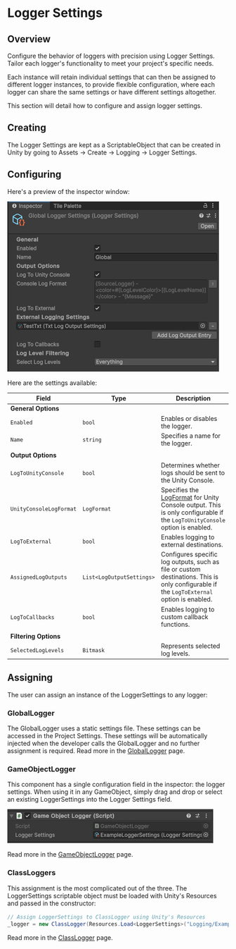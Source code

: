 # Logger Settings

## Overview

Configure the behavior of loggers with precision using Logger Settings. Tailor each logger's functionality to meet your project's specific needs. 

Each instance will retain individual settings that can then be assigned to different logger instances, to provide flexible configuration, where each logger can share the same settings or have different settings altogether.

This section will detail how to configure and assign logger settings.

## Creating

The Logger Settings are kept as a ScriptableObject that can be created in Unity by going to Assets -> Create -> Logging -> Logger Settings. 

## Configuring

Here's a preview of the inspector window: 

![The LoggerSettings as seen in the Unity inspector.](/images/loggersettings.png)

Here are the settings available:

| Field                     | Type                          | Description                                            |
|---------------------------|-------------------------------|--------------------------------------------------------|
| **General Options**        |                               |                                                        |
| `Enabled`                 | `bool`                        | Enables or disables the logger.                         |
| `Name`                    | `string`                      | Specifies a name for the logger.                        |
|                           |                               |                                                        |
| **Output Options**        |                               |                                                        |
| `LogToUnityConsole`       | `bool`                        | Determines whether logs should be sent to the Unity Console. |
| `UnityConsoleLogFormat`   | `LogFormat`                   | Specifies the [LogFormat](../models/log-format.md) for Unity Console output. This is only configurable if the `LogToUnityConsole` option is enabled.     |
| `LogToExternal`           | `bool`                        | Enables logging to external destinations.               |
| `AssignedLogOutputs`      | `List<LogOutputSettings>`     | Configures specific log outputs, such as file or custom destinations. This is only configurable if the `LogToExternal` option is enabled. |
| `LogToCallbacks`          | `bool`                        | Enables logging to custom callback functions.           |
|                           |                               |                                                        |
| **Filtering Options**     |                               |                                                        |
| `SelectedLogLevels`       | `Bitmask`                         | Represents selected log levels.         |

## Assigning

The user can assign an instance of the LoggerSettings to any logger:

### GlobalLogger

The GlobalLogger uses a static settings file. These settings can be accessed in the Project Settings. These settings will be automatically injected when the developer calls the GlobalLogger and no further assignment is required. Read more in the [GlobalLogger](../loggers/global-logger.md) page.

### GameObjectLogger

This component has a single configuration field in the inspector: the logger settings. When using it in any GameObject, simply drag and drop or select an existing LoggerSettings into the Logger Settings field. 

![The GameObjectLogger as seen in the Unity inspector.](/images/gameobjectlogger.png)

Read more in the [GameObjectLogger](../loggers/game-object-logger.md) page.

### ClassLoggers

This assignment is the most complicated out of the three. The LoggerSettings scriptable object must be loaded with Unity's Resources and passed in the constructor:

```c#
// Assign LoggerSettings to ClassLogger using Unity's Resources
_logger = new ClassLogger(Resources.Load<LoggerSettings>("Logging/ExampleLoggerSettings"));
```

Read more in the [ClassLogger](../loggers/class-logger.md) page.
